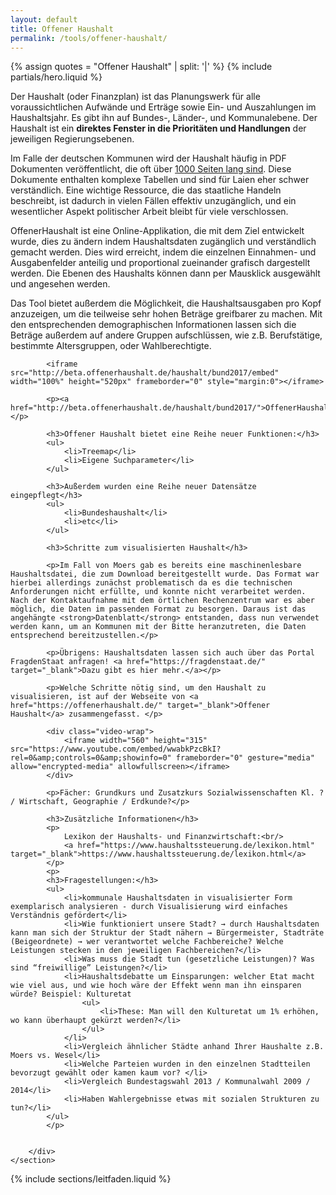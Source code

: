 ```yaml
---
layout: default
title: Offener Haushalt
permalink: /tools/offener-haushalt/
---
```


<!-- include hero  -->
{% assign quotes = "Offener Haushalt" | split: '|' %}
{% include partials/hero.liquid  %}

<div class="row">
    <section class="section bg-grey col-xs-24">
        <div class="text-wrap text-block bg-white fade-in">
            <p>Der Haushalt (oder Finanzplan) ist das Planungswerk für alle voraussichtlichen Aufwände und Erträge sowie Ein- und Auszahlungen im Haushaltsjahr. Es gibt ihn auf Bundes-, Länder-, und Kommunalebene. Der Haushalt ist ein <strong>direktes Fenster in die Prioritäten und Handlungen</strong> der jeweiligen Regierungsebenen.</p>
            <p>Im Falle der deutschen Kommunen wird der Haushalt häufig in PDF Dokumenten veröffentlicht, die oft über <a href="https://www.moers.de/de/leistungen/haushaltsplan-2017/" target="_blank">1000 Seiten lang sind</a>. Diese Dokumente enthalten komplexe Tabellen und sind für Laien eher schwer verständlich. Eine wichtige Ressource, die das staatliche Handeln beschreibt, ist dadurch in vielen Fällen effektiv unzugänglich, und ein wesentlicher Aspekt politischer Arbeit bleibt für viele verschlossen.</p>
            <p>OffenerHaushalt ist eine Online-Applikation, die mit dem Ziel entwickelt wurde, dies zu ändern indem Haushaltsdaten zugänglich und verständlich gemacht werden. Dies wird erreicht, indem die einzelnen Einnahmen- und Ausgabenfelder anteilig und proportional zueinander grafisch dargestellt werden. Die Ebenen des Haushalts können dann per Mausklick ausgewählt und angesehen werden.</p>
            <p>Das Tool bietet außerdem die Möglichkeit, die Haushaltsausgaben pro Kopf anzuzeigen, um die teilweise sehr hohen Beträge greifbarer zu machen. Mit den entsprechenden demographischen Informationen lassen sich die Beträge außerdem auf andere Gruppen aufschlüssen, wie z.B. Berufstätige, bestimmte Altersgruppen, oder Wahlberechtigte.</p>

            <iframe src="http://beta.offenerhaushalt.de/haushalt/bund2017/embed" width="100%" height="520px" frameborder="0" style="margin:0"></iframe>

            <p><a href="http://beta.offenerhaushalt.de/haushalt/bund2017/">OffenerHaushalt.de</a></p>

            <h3>Offener Haushalt bietet eine Reihe neuer Funktionen:</h3>
            <ul>
                <li>Treemap</li>
                <li>Eigene Suchparameter</li>
            </ul>

            <h3>Außerdem wurden eine Reihe neuer Datensätze eingepflegt</h3>
            <ul>
                <li>Bundeshaushalt</li>
                <li>etc</li>
            </ul>

            <h3>Schritte zum visualisierten Haushalt</h3>

            <p>Im Fall von Moers gab es bereits eine maschinenlesbare Haushaltsdatei, die zum Download bereitgestellt wurde. Das Format war hierbei allerdings zunächst problematisch da es die technischen Anforderungen nicht erfüllte, und konnte nicht verarbeitet werden. Nach der Kontaktaufnahme mit dem örtlichen Rechenzentrum war es aber möglich, die Daten im passenden Format zu besorgen. Daraus ist das angehängte <strong>Datenblatt</strong> entstanden, dass nun verwendet werden kann, um an Kommunen mit der Bitte heranzutreten, die Daten entsprechend bereitzustellen.</p>

            <p>Übrigens: Haushaltsdaten lassen sich auch über das Portal FragdenStaat anfragen! <a href="https://fragdenstaat.de/" target="_blank">Dazu gibt es hier mehr.</a></p>

            <p>Welche Schritte nötig sind, um den Haushalt zu visualisieren, ist auf der Webseite von <a href="https://offenerhaushalt.de/" target="_blank">Offener Haushalt</a> zusammengefasst. </p>

            <div class="video-wrap">
                <iframe width="560" height="315" src="https://www.youtube.com/embed/wwabkPzcBkI?rel=0&amp;controls=0&amp;showinfo=0" frameborder="0" gesture="media" allow="encrypted-media" allowfullscreen></iframe>
            </div>

            <p>Fächer: Grundkurs und Zusatzkurs Sozialwissenschaften Kl. ? / Wirtschaft, Geographie / Erdkunde?</p>

            <h3>Zusätzliche Informationen</h3>
            <p>
                Lexikon der Haushalts- und Finanzwirtschaft:<br/>
                <a href="https://www.haushaltssteuerung.de/lexikon.html" target="_blank">https://www.haushaltssteuerung.de/lexikon.html</a>
            </p>
            <p>
            <h3>Fragestellungen:</h3>
            <ul>
                <li>kommunale Haushaltsdaten in visualisierter Form exemplarisch analysieren - durch Visualisierung wird einfaches Verständnis gefördert</li>
                <li>Wie funktioniert unsere Stadt? → durch Haushaltsdaten kann man sich der Struktur der Stadt nähern → Bürgermeister, Stadträte (Beigeordnete) → wer verantwortet welche Fachbereiche? Welche Leistungen stecken in den jeweiligen Fachbereichen?</li>
                <li>Was muss die Stadt tun (gesetzliche Leistungen)? Was sind “freiwillige” Leistungen?</li>
                <li>Haushaltsdebatte um Einsparungen: welcher Etat macht wie viel aus, und wie hoch wäre der Effekt wenn man ihn einsparen würde? Beispiel: Kulturetat
                    <ul>
                        <li>These: Man will den Kulturetat um 1% erhöhen, wo kann überhaupt gekürzt werden?</li>
                    </ul>
                </li>
                <li>Vergleich ähnlicher Städte anhand Ihrer Haushalte z.B. Moers vs. Wesel</li>
                <li>Welche Parteien wurden in den einzelnen Stadtteilen bevorzugt gewählt oder kamen kaum vor? </li>
                <li>Vergleich Bundestagswahl 2013 / Kommunalwahl 2009 / 2014</li>
                <li>Haben Wahlergebnisse etwas mit sozialen Strukturen zu tun?</li>
            </ul>
            </p>


        </div>
    </section>
</div>
<!-- include leitfaden section -->
{% include sections/leitfaden.liquid %}



